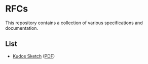 # RFCs

This repository contains a collection of various specifications and documentation. 

## List

* [Kudos Sketch](./000-kudos-sketch/000-kudos-sketch.md) ([PDF](./000-kudos-sketch/000-kudos-sketch.pdf))

